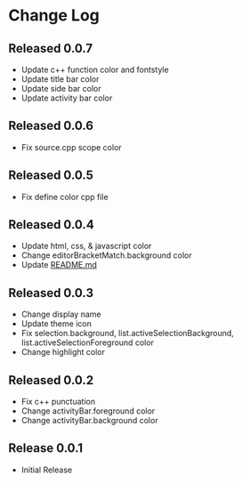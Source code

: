 # Change Log

## Released 0.0.7
- Update c++ function color and fontstyle
- Update title bar color
- Update side bar color
- Update activity bar color

## Released 0.0.6
- Fix source.cpp scope color

## Released 0.0.5
- Fix define color cpp file

## Released 0.0.4

- Update html, css, & javascript color
- Change editorBracketMatch.background color
- Update [README.md](README.md)

## Released 0.0.3

- Change display name
- Update theme icon
- Fix selection.background, list.activeSelectionBackground, list.activeSelectionForeground color
- Change highlight color

## Released 0.0.2

- Fix c++ punctuation
- Change activityBar.foreground color
- Change activityBar.background color

## Release 0.0.1

- Initial Release